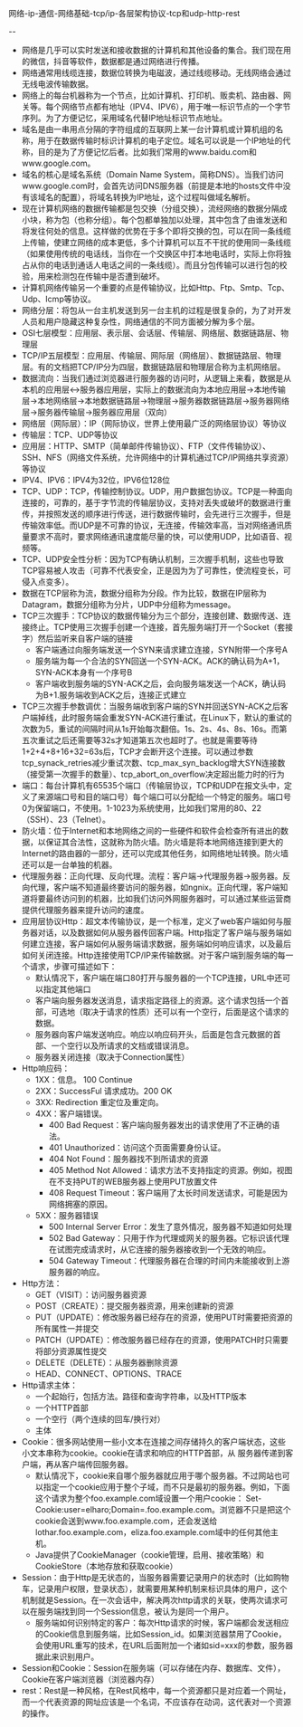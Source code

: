 网络-ip-通信-网络基础-tcp/ip-各层架构协议-tcp和udp-http-rest  

-- 
- 网络是几乎可以实时发送和接收数据的计算机和其他设备的集合。我们现在用的微信，抖音等软件，数据都是通过网络进行传播。   
- 网络通常用线缆连接，数据位转换为电磁波，通过线缆移动。无线网络会通过无线电波传输数据。
- 网络上的每台机器称为一个节点，比如计算机、打印机、贩卖机、路由器、网关等。每个网络节点都有地址（IPV4、IPV6），用于唯一标识节点的一个字节序列。为了方便记忆，采用域名代替IP地址标识节点地址。
- 域名是由一串用点分隔的字符组成的互联网上某一台计算机或计算机组的名称，用于在数据传输时标识计算机的电子定位。域名可以说是一个IP地址的代称，目的是为了方便记忆后者。比如我们常用的www.baidu.com和www.google.com。
- 域名的核心是域名系统（Domain Name System，简称DNS）。当我们访问www.google.com时，会首先访问DNS服务器（前提是本地的hosts文件中没有该域名的配置），将域名转换为IP地址，这个过程叫做域名解析。
- 现在计算机网络的数据传输都是包交换（分组交换），流经网络的数据分隔成小块，称为包（也称分组）。每个包都单独加以处理，其中包含了由谁发送和将发往何处的信息。这样做的优势在于多个即将交换的包，可以在同一条线缆上传输，使建立网络的成本更低，多个计算机可以互不干扰的使用同一条线缆（如果使用传统的电话线，当你在一个交换区中打本地电话时，实际上你将独占从你的电话到通话人电话之间的一条线缆）。而且分包传输可以进行包的校验，用来检测包在传输中是否遭到破坏。
- 计算机网络传输另一个重要的点是传输协议，比如Http、Ftp、Smtp、Tcp、Udp、Icmp等协议。
- 网络分层：将包从一台主机发送到另一台主机的过程是很复杂的，为了对开发人员和用户隐藏这种复杂性，网络通信的不同方面被分解为多个层。
- OSI七层模型：应用层、表示层、会话层、传输层、网络层、数据链路层、物理层
- TCP/IP五层模型：应用层、传输层、网际层（网络层）、数据链路层、物理层。有的文档把TCP/IP分为四层，数据链路层和物理层合称为主机网络层。
- 数据流向：当我们通过浏览器进行服务器的访问时，从逻辑上来看，数据是从本机的应用层<->服务器应用层，实际上的数据流向为本地应用层->本地传输层->本地网络层->本地数据链路层->物理层->服务器数据链路层->服务器网络层->服务器传输层->服务器应用层（双向）
- 网络层（网际层）：IP（网际协议，世界上使用最广泛的网络层协议）等协议
- 传输层：TCP、UDP等协议
- 应用层：HTTP、SMTP（简单邮件传输协议）、FTP（文件传输协议）、SSH、NFS（网络文件系统，允许网络中的计算机通过TCP/IP网络共享资源）等协议
- IPV4、IPV6：IPV4为32位，IPV6位128位
- TCP、UDP：TCP，传输控制协议。UDP，用户数据包协议。TCP是一种面向连接的，可靠的，基于字节流的传输层协议，支持对丢失或破坏的数据进行重传，并按照发送的顺序进行传送，进行数据传输时，会先进行三次握手，但是传输效率低。而UDP是不可靠的协议，无连接，传输效率高，当对网络通讯质量要求不高时，要求网络通讯速度能尽量的快，可以使用UDP，比如语音、视频等。
- TCP、UDP安全性分析：因为TCP有确认机制，三次握手机制，这些也导致TCP容易被人攻击（可靠不代表安全，正是因为为了可靠性，使流程变长，可侵入点变多）。
- 数据在TCP层称为流，数据分组称为分段。作为比较，数据在IP层称为Datagram，数据分组称为分片，UDP中分组称为message。
- TCP三次握手：TCP协议的数据传输分为三个部分，连接创建、数据传送、连接终止。TCP使用三次握手创建一个连接，首先服务端打开一个Socket（套接字）然后监听来自客户端的链接
	- 客户端通过向服务端发送一个SYN来请求建立连接，SYN附带一个序号A
	- 服务端为每一个合法的SYN回送一个SYN-ACK。ACK的确认码为A+1，SYN-ACK本身有一个序号B
	- 客户端收到服务端的SYN-ACK之后，会向服务端发送一个ACK，确认码为B+1.服务端收到ACK之后，连接正式建立
- TCP三次握手参数调优：当服务端收到客户端的SYN并回送SYN-ACK之后客户端掉线，此时服务端会重发SYN-ACK进行重试，在Linux下，默认的重试的次数为5，重试的间隔时间从1s开始每次翻倍。1s、2s、4s、8s、16s。而第五次重试之后还需要等32s才知道第五次也超时了。也就是需要等待1+2+4+8+16+32=63s后，TCP才会断开这个连接。可以通过参数tcp_synack_retries减少重试次数、tcp_max_syn_backlog增大SYN连接数（接受第一次握手的数量）、tcp_abort_on_overflow决定超出能力时的行为
- 端口：每台计算机有65535个端口（传输层协议，TCP和UDP在报文头中，定义了来源端口号和目的端口号）每个端口可以分配给一个特定的服务。端口号0为保留端口，不使用。1-1023为系统使用，比如我们常用的80、22（SSH）、23（Telnet）。
- 防火墙：位于Internet和本地网络之间的一些硬件和软件会检查所有进出的数据，以保证其合法性，这就称为防火墙。防火墙是将本地网络连接到更大的Internet的路由器的一部分，还可以完成其他任务，如网络地址转换。防火墙还可以是一台单独的机器。
- 代理服务器：正向代理、反向代理。流程：客户端->代理服务器->服务器。反向代理，客户端不知道最终要访问的服务器，如ngnix。正向代理，客户端知道将要最终访问到的机器，比如我们访问外网服务器时，可以通过某些运营商提供代理服务器来提升访问的速度。
- 应用层协议Http：超文本传输协议，是一个标准，定义了web客户端如何与服务器对话，以及数据如何从服务器传回客户端。Http指定了客户端与服务端如何建立连接，客户端如何从服务端请求数据，服务端如何响应请求，以及最后如何关闭连接。Http连接使用TCP/IP来传输数据。对于客户端到服务端的每一个请求，步骤可描述如下：
	- 默认情况下，客户端在端口80打开与服务器的一个TCP连接，URL中还可以指定其他端口
	- 客户端向服务器发送消息，请求指定路径上的资源。这个请求包括一个首部，可选地（取决于请求的性质）还可以有一个空行，后面是这个请求的数据。
	- 服务器向客户端发送响应。响应以响应码开头，后面是包含元数据的首部、一个空行以及所请求的文档或错误消息。
	- 服务器关闭连接（取决于Connection属性）
- Http响应码：
	- 1XX：信息。 100 Continue
	- 2XX：SuccessFul 请求成功。200 OK
	- 3XX: Redirection 重定位及重定向。
	- 4XX：客户端错误。
		- 400 Bad Request：客户端向服务器发出的请求使用了不正确的语法。
		- 401 Unauthorized：访问这个页面需要身份认证。
		- 404 Not Found：服务器找不到所请求的资源
		- 405 Method Not Allowed：请求方法不支持指定的资源。例如，视图在不支持PUT的WEB服务器上使用PUT放置文件
		- 408 Request Timeout：客户端用了太长时间发送请求，可能是因为网络拥塞的原因。
	- 5XX：服务器错误
		- 500 Internal Server Error：发生了意外情况，服务器不知道如何处理
		- 502 Bad Gateway：只用于作为代理或网关的服务器。它标识该代理在试图完成请求时，从它连接的服务器接收到一个无效的响应。
		- 504 Gateway Timeout：代理服务器在合理的时间内未能接收到上游服务器的响应。
- Http方法：
	- GET（VISIT）：访问服务器资源
	- POST（CREATE）：提交服务器资源，用来创建新的资源
	- PUT（UPDATE）：修改服务器已经存在的资源，使用PUT时需要把资源的所有属性一并提交
	- PATCH（UPDATE）：修改服务器已经存在的资源，使用PATCH时只需要将部分资源属性提交
	- DELETE（DELETE）：从服务器删除资源
	- HEAD、CONNECT、OPTIONS、TRACE
- Http请求主体：
	- 一个起始行，包括方法。路径和查询字符串，以及HTTP版本
	- 一个HTTP首部
	- 一个空行（两个连续的回车/换行对）
	- 主体
- Cookie：很多网站使用一些小文本在连接之间存储持久的客户端状态，这些小文本串称为cookie。cookie在请求和响应的HTTP首部，从 服务器传递到客户端，再从客户端传回服务器。
	- 默认情况下，cookie来自哪个服务器就应用于哪个服务器。不过网站也可以指定一个cookie应用于整个子域，而不只是最初的服务器。例如，下面这个请求为整个foo.example.com域设置一个用户cookie： Set-Cookie:user=elharo;Domain=.foo.example.com。浏览器不只是把这个cookie会送到www.foo.example.com，还会发送给lothar.foo.example.com，eliza.foo.example.com域中的任何其他主机。
	- Java提供了CookieManager（cookie管理，启用、接收策略）和CookieStore（本地存放和获取cookie）
- Session：由于Http是无状态的，当服务器需要记录用户的状态时（比如购物车，记录用户权限，登录状态），就需要用某种机制来标识具体的用户，这个机制就是Session。在一次会话中，解决两次http请求的关联，使两次请求可以在服务端找到同一个Session信息，被认为是同一个用户。
	- 服务端如何识别特定的客户：每次Http请求的时候，客户端都会发送相应的Cookie信息到服务端，比如Session_id。如果浏览器禁用了Cookie，会使用URL重写的技术，在URL后面附加一个诸如sid=xxx的参数，服务器据此来识别用户。
- Session和Cookie：Session在服务端（可以存储在内存、数据库、文件），Cookie在客户端浏览器（浏览器内存）
- rest：Rest是一种风格，在Rest风格中，每一个资源都只是对应着一个网址，而一个代表资源的网址应该是一个名词，不应该存在动词，这代表对一个资源的操作。




